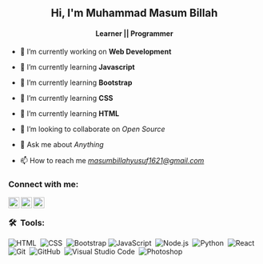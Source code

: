<h2 align="center">Hi, I'm Muhammad Masum Billah</h2>

<!-- <img src="https://github.com/NoobMahbub/NoobMahbub/blob/main/Wave.gif" height="55px" width="55px"> -->
  
<h4 align="center">Learner || Programmer</h4>

- 🔭 I’m currently working on **Web Development**

- 🌱 I’m currently learning **Javascript**

- 🌱 I’m currently learning **Bootstrap**

- 🌱 I’m currently learning **CSS**

- 🌱 I’m currently learning **HTML**

- 👯 I’m looking to collaborate on *Open Source*

- 💬 Ask me about *Anything*

- 📫 How to reach me *masumbillahyusuf1621@gmail.com*

### Connect with me:

[<img align="left" alt="Mohammad Masum Billah | YouTube" width="22px" src="https://cdn-icons-png.flaticon.com/512/124/124010.png" />][facebook]
[<img align="left" alt="Mohammad Masum Billah | LinkedIn" width="22px" src="https://cdn.jsdelivr.net/npm/simple-icons@v3/icons/linkedin.svg" />][linkedin]
[<img align="left" alt="Mohammad Masum Billah | Twitter" width="22px" src="https://cdn.jsdelivr.net/npm/simple-icons@v3/icons/twitter.svg" />][twitter]

<br />

### 🛠 &nbsp;Tools:

![HTML](https://img.shields.io/badge/-HTML-05122A?style=flat&logo=HTML5)&nbsp;
![CSS](https://img.shields.io/badge/-CSS-05122A?style=flat&logo=CSS3&logoColor=1572B6)&nbsp;
![Bootstrap](https://img.shields.io/badge/-Bootstrap-05122A?style=flat&logo=bootstrap&logoColor=563D7C)
![JavaScript](https://img.shields.io/badge/-JavaScript-05122A?style=flat&logo=javascript)&nbsp;
![Node.js](https://img.shields.io/badge/-Node.js-05122A?style=flat&logo=node.js)&nbsp;
![Python](https://img.shields.io/badge/-Python-05122A?style=flat&logo=python)&nbsp;
![React](https://img.shields.io/badge/-React-05122A?style=flat&logo=react)&nbsp;
![Git](https://img.shields.io/badge/-Git-05122A?style=flat&logo=git)&nbsp;
![GitHub](https://img.shields.io/badge/-GitHub-05122A?style=flat&logo=github)&nbsp;
![Visual Studio Code](https://img.shields.io/badge/-Visual%20Studio%20Code-05122A?style=flat&logo=visual-studio-code&logoColor=007ACC)&nbsp;
![Photoshop](https://img.shields.io/badge/-Photoshop-05122A?style=flat&logo=adobe-photoshop)&nbsp;

<br />

[facebook]: https://www.facebook.com/profile.php?id=100036766350727
[linkedin]: https://www.linkedin.com/in/masum-billah-22680423a/
[twitter]: https://twitter.com/masumbillah_99

